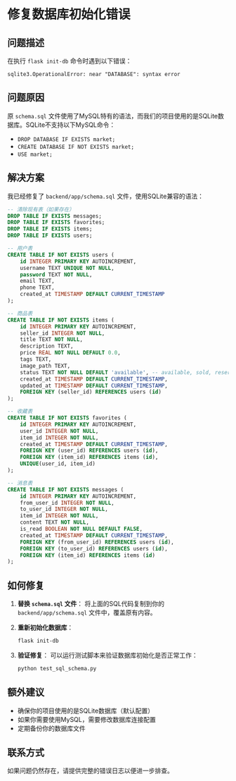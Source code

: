# 修复数据库初始化错误

## 问题描述

在执行 `flask init-db` 命令时遇到以下错误：

```
sqlite3.OperationalError: near "DATABASE": syntax error
```

## 问题原因

原 `schema.sql` 文件使用了MySQL特有的语法，而我们的项目使用的是SQLite数据库。SQLite不支持以下MySQL命令：

- `DROP DATABASE IF EXISTS market;`
- `CREATE DATABASE IF NOT EXISTS market;`
- `USE market;`

## 解决方案

我已经修复了 `backend/app/schema.sql` 文件，使用SQLite兼容的语法：

```sql
-- 清除现有表（如果存在）
DROP TABLE IF EXISTS messages;
DROP TABLE IF EXISTS favorites;
DROP TABLE IF EXISTS items;
DROP TABLE IF EXISTS users;

-- 用户表
CREATE TABLE IF NOT EXISTS users (
    id INTEGER PRIMARY KEY AUTOINCREMENT,
    username TEXT UNIQUE NOT NULL,
    password TEXT NOT NULL,
    email TEXT,
    phone TEXT,
    created_at TIMESTAMP DEFAULT CURRENT_TIMESTAMP
);

-- 商品表
CREATE TABLE IF NOT EXISTS items (
    id INTEGER PRIMARY KEY AUTOINCREMENT,
    seller_id INTEGER NOT NULL,
    title TEXT NOT NULL,
    description TEXT,
    price REAL NOT NULL DEFAULT 0.0,
    tags TEXT,
    image_path TEXT,
    status TEXT NOT NULL DEFAULT 'available', -- available, sold, reserved
    created_at TIMESTAMP DEFAULT CURRENT_TIMESTAMP,
    updated_at TIMESTAMP DEFAULT CURRENT_TIMESTAMP,
    FOREIGN KEY (seller_id) REFERENCES users (id)
);

-- 收藏表
CREATE TABLE IF NOT EXISTS favorites (
    id INTEGER PRIMARY KEY AUTOINCREMENT,
    user_id INTEGER NOT NULL,
    item_id INTEGER NOT NULL,
    created_at TIMESTAMP DEFAULT CURRENT_TIMESTAMP,
    FOREIGN KEY (user_id) REFERENCES users (id),
    FOREIGN KEY (item_id) REFERENCES items (id),
    UNIQUE(user_id, item_id)
);

-- 消息表
CREATE TABLE IF NOT EXISTS messages (
    id INTEGER PRIMARY KEY AUTOINCREMENT,
    from_user_id INTEGER NOT NULL,
    to_user_id INTEGER NOT NULL,
    item_id INTEGER NOT NULL,
    content TEXT NOT NULL,
    is_read BOOLEAN NOT NULL DEFAULT FALSE,
    created_at TIMESTAMP DEFAULT CURRENT_TIMESTAMP,
    FOREIGN KEY (from_user_id) REFERENCES users (id),
    FOREIGN KEY (to_user_id) REFERENCES users (id),
    FOREIGN KEY (item_id) REFERENCES items (id)
);
```

## 如何修复

1. **替换 `schema.sql` 文件**：
   将上面的SQL代码复制到你的 `backend/app/schema.sql` 文件中，覆盖原有内容。

2. **重新初始化数据库**：
   ```bash
   flask init-db
   ```

3. **验证修复**：
   可以运行测试脚本来验证数据库初始化是否正常工作：
   ```bash
   python test_sql_schema.py
   ```

## 额外建议

- 确保你的项目使用的是SQLite数据库（默认配置）
- 如果你需要使用MySQL，需要修改数据库连接配置
- 定期备份你的数据库文件

## 联系方式

如果问题仍然存在，请提供完整的错误日志以便进一步排查。

